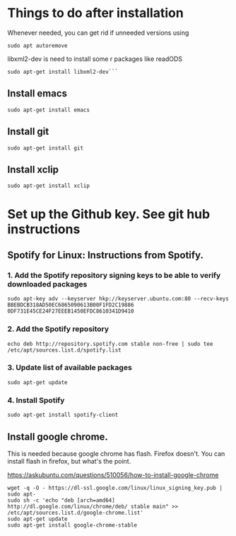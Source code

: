 # Things to do after installation
Whenever needed, you can get rid if unneeded versions using 

    sudo apt autoremove
libxml2-dev is need to install some r packages like readODS

    sudo apt-get install libxml2-dev```
## Install emacs
    sudo apt-get install emacs
## Install git
    sudo apt-get install git
## Install xclip
    sudo apt-get install xclip
# Set up the Github key.  See git hub instructions

## Spotify for Linux: Instructions from Spotify.
### 1. Add the Spotify repository signing keys to be able to verify downloaded packages
    sudo apt-key adv --keyserver hkp://keyserver.ubuntu.com:80 --recv-keys BBEBDCB318AD50EC6865090613B00F1FD2C19886 0DF731E45CE24F27EEEB1450EFDC8610341D9410

### 2. Add the Spotify repository
    echo deb http://repository.spotify.com stable non-free | sudo tee /etc/apt/sources.list.d/spotify.list

### 3. Update list of available packages
    sudo apt-get update

### 4. Install Spotify
    sudo apt-get install spotify-client

## Install google chrome. 
This is needed because google chrome has flash. Firefox doesn't.  You can install flash in firefox, but what's the point.

https://askubuntu.com/questions/510056/how-to-install-google-chrome

    wget -q -O - https://dl-ssl.google.com/linux/linux_signing_key.pub | sudo apt-
    sudo sh -c 'echo "deb [arch=amd64] http://dl.google.com/linux/chrome/deb/ stable main" >> /etc/apt/sources.list.d/google-chrome.list'
    sudo apt-get update
    sudo apt-get install google-chrome-stable





